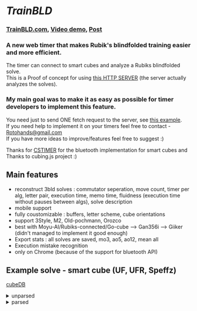 # _TrainBLD_

### [TrainBLD.com](https://trainbld.com), [Video demo](https://www.youtube.com/watch?v=wQnM1zwroVU), [Post](https://www.speedsolving.com/threads/trainbld-new-web-timer-that-reconstructs-your-3bld-solves.85466/)

### A new web timer that makes Rubik's blindfolded training easier and more efficient.

The timer can connect to smart cubes and analyze a Rubiks blindfolded solve.  
This is a Proof of concept for using [this HTTP SERVER](https://github.com/RotoHands/3BLD_analyzer_HTTP_Server) (the server actually analyzes the solves).

### My main goal was to make it as easy as possible for timer developers to implement this feature.

You need just to send ONE fetch request to the server, see [this example](https://github.com/RotoHands/3BLD_analyzer_HTTP_Server/blob/master/Client_Example.html).  
If you need help to implement it on your timers feel free to contact - Rotohands@gmail.com  
If you have more ideas to improve/features feel free to suggest :)

Thanks for [CSTIMER](https://github.com/cs0x7f/cstimer/blob/fc627f0970d8982c758200430bb60d7554f984b0/src/js/bluetooth.js) for the bluetooth implementation for smart cubes and Thanks to cubing.js project :)

## Main features

- reconstruct 3bld solves : commutator seperation, move count, timer per alg, letter pair, execution time, memo time, fluidness (execution time without pauses between algs), solve description
- mobile support
- fully coustomizable : buffers, letter scheme, cube orientations
- support 3Style, M2, Old-pochmann, Orozco
- best with Moyu-AI/Rubiks-connected/Go-cube --> Gan356i --> Giiker (didn't managed to implement it good enough)
- Export stats : all solves are saved, mo3, ao5, ao12, mean all
- Execution mistake recognition
- only on Chrome (because of the support for bluetooth API)

## Example solve - smart cube (UF, UFR, Speffz)

[cubeDB](https://www.cubedb.net/?puzzle=3&title=14%2F9_35.97%25280.44%2C35.53%2529__51.51%25%0A9%2F27%2F2021%2C_01%3A35_PM&scramble=F2_L2_U_B2_U-_F2_U_L-_D-_B_R_F-_R_U-_F2_R-_B-_R_B_D-_R2_U_B_&time=35.53&alg=%2F%2Fedges%0AR-_U-_R2_S_R2_S-_U_R_%2F%2F_JA__8%2F8__1.74%0AU-_R_E-_R-_U_R_R-_R_E_R-_%2F%2F_BH__10%2F18__1.08%0AL_F_L-_E_L_F-_L-_E-_%2F%2F_PL__8%2F26__0.88%0AL_F-_E_R2_E-_R2_F_L-_%2F%2F_NU__8%2F34__1.23%0AS_L-_F-_L_S-_L-_F_L_%2F%2F_VG__8%2F42__1.89%0AU2_R-_E_R_U_R-_E-_R_U_%2F%2F_FD__9%2F51__0.75%0AL_F-_L-_S-_L_F_L-_S_%2F%2F_EB__8%2F59__1.48%0A%0A%2F%2Fcorners%0AU_R-_D_R_U-_R_D-_R-_U-_R_D_R-_U_R-_D-_R_%2F%2F_VB__16%2F75__1.39%0AF-_U_R-_D-_R_U2_R-_D_R_U_F_%2F%2F_LN__11%2F86__1.92%0AU-_R-_U-_R-_D-_R_U_R-_D_R2_U_%2F%2F_DR__11%2F97__1.52%0AR_U_R_U_R-_D2_U-_U_R_U-_R-_D2_U-_R-_%2F%2F_TX__14%2F111__2.11%0A%0A%2F%2Fparity%0AR2_D_R-_U2_R_D-_R-_U-_R-_F-_R_U_R-_U-_R-_F_R2_U-_R-_U-_%2F%2F_CB_CI__20%2F131__2.31%0A)

<details>
  <summary>unparsed</summary>

<p>
F2 L2 U B2 U' F2 U L' D' B R F' R U' F2 R' B' R B D' R2 U B  //scramble

R' U' R' R' F' B U U B' F U R U' R U' D B' U B B' B D' U R'
L F L' U D' B L' B' D U' L F' D' U F' F' D U' R R F L' B F'
D' F' D B' F L' F L U U R' U D' F U F' D U' R U L F' L' B'
F U F U' B F' U R' D R U' R D' R' U' R D R' U R' D' R F' U
R' D' R U U R' D R U F U' R' U' R' D' R U R' D R R U R U R
U R' D D U' U R U' R' D D U' R' R R D R' U U R D' R' U' R'
F' R U R' U' R' F R R U' R' U'

</p>
</details>

<details>
  <summary>parsed</summary>

<p>
14/9 35.97(0.44,35.53)  51.51%  
  
F2 L2 U B2 U' F2 U L' D' B R F' R U' F2 R' B' R B D' R2 U B //scramble

//edges  
R' U' R2 S R2 S' U R // JA 8/8 1.74  
U' R E' R' U R R' R E R' // BH 10/18 1.08  
L F L' E L F' L' E' // PL 8/26 0.88  
L F' E R2 E' R2 F L' // NU 8/34 1.23  
S L' F' L S' L' F L // VG 8/42 1.89  
U2 R' E R U R' E' R U // FD 9/51 0.75  
L F' L' S' L F L' S // EB 8/59 1.48

//corners  
U R' D R U' R D' R' U' R D R' U R' D' R // VB 16/75 1.39  
F' U R' D' R U2 R' D R U F // LN 11/86 1.92  
U' R' U' R' D' R U R' D R2 U // DR 11/97 1.52  
R U R U R' D2 U' U R U' R' D2 U' R' // TX 14/111 2.11

//parity  
R2 D R' U2 R D' R' U' R' F' R U R' U' R' F R2 U' R' U' // CB CI 20/131 2.31

</p>
</details>
